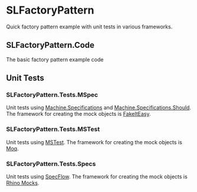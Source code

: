 # SLFactoryPattern
Quick factory pattern example with unit tests in various frameworks.

## SLFactoryPattern.Code
The basic factory pattern example code

## Unit Tests
### SLFactoryPattern.Tests.MSpec
Unit tests using [Machine.Specifications](https://github.com/machine/machine.specifications) and [Machine.Specifications.Should](https://github.com/machine/machine.specifications.should). The framework for creating the mock objects is [FakeItEasy](http://fakeiteasy.readthedocs.io/en/stable/).

### SLFactoryPattern.Tests.MSTest
Unit tests using [MSTest](https://docs.microsoft.com/en-us/dotnet/core/testing/unit-testing-with-mstest). The framework for creating the mock objects is [Moq](https://github.com/moq/moq4).

### SLFactoryPattern.Tests.Specs
Unit tests using [SpecFlow](http://specflow.org). The framework for creating the mock objects is [Rhino Mocks](https://hibernatingrhinos.com/oss/rhino-mocks).
